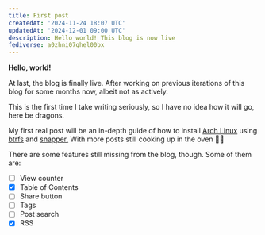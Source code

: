 ```yaml
---
title: First post
createdAt: '2024-11-24 18:07 UTC'
updatedAt: '2024-12-01 09:00 UTC'
description: Hello world! This blog is now live
fediverse: a0zhni07qhel00bx
---
```


**Hello, world!**

At last, the blog is finally live. After working on previous iterations of this blog for some months now, albeit not as actively.

This is the first time I take writing seriously, so I have no idea how it will go, here be dragons.

My first real post will be an in-depth guide of how to install [Arch Linux](https://archlinux.org/) using [btrfs](https://btrfs.readthedocs.io) and [snapper.](http://snapper.io) With more posts still cooking up in the oven 👨‍🍳

There are some features still missing from the blog, though. Some of them are:

- [ ] View counter
- [x] Table of Contents
- [ ] Share button
- [ ] Tags
- [ ] Post search
- [x] RSS

